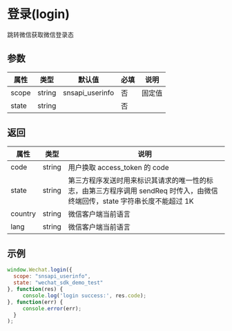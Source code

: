 # 登录(login)

跳转微信获取微信登录态



## 参数

| 属性  | 类型   | 默认值          | 必填 | 说明   |
| ----- | ------ | --------------- | ---- | ------ |
| scope | string | snsapi_userinfo | 否   | 固定值 |
| state | string |                 | 否   |        |



## 返回

| 属性    | 类型   | 说明                                                         |
| ------- | ------ | ------------------------------------------------------------ |
| code    | string | 用户换取 access_token 的 code                                |
| state   | string | 第三方程序发送时用来标识其请求的唯一性的标志，由第三方程序调用 sendReq 时传入，由微信终端回传，state 字符串长度不能超过 1K |
| country | string | 微信客户端当前语言                                           |
| lang    | string | 微信客户端当前语言                                           |



##  示例

```javascript
window.Wechat.login({
  scope: "snsapi_userinfo", 
  state: "wechat_sdk_demo_test"
}, function(res) {
     console.log('login success:', res.code);
}, function(err) {
     console.error(err);
  }
);
```